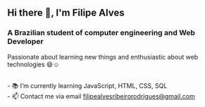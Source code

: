 ## Hi there 👋, I'm Filipe Alves

### A Brazilian student of computer engineering and Web Developer
Passionate about learning new things and enthusiastic about web technologies 😄☺️

<br>- 📚  I’m currently learning JavaScript, HTML, CSS, SQL
<br>- 📫 Contact me via email filipealvesribeirorodrigues@gmail.com


